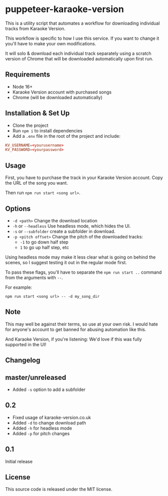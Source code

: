 # puppeteer-karaoke-version

This is a utility script that automates a workflow for downloading individual
tracks from Karaoke Version.

This workflow is specific to how I use this service.
If you want to change it you'll have to make your own modifications.

It will solo & download each individual track separately using a scratch version
of Chrome that will be downloaded automatically upon first run.

## Requirements

- Node 16+
- Karaoke Version account with purchased songs
- Chrome (will be downloaded automatically)

## Installation & Set Up

- Clone the project
- Run `npm i` to install dependencies
- Add a `.env` file in the root of the project and include:

```toml
KV_USERNAME=<yourusername>
KV_PASSWORD=<yourpassword>
```

## Usage

First, you have to purchase the track in your Karaoke Version account. Copy the URL
of the song you want.

Then run `npm run start <song url>`.

## Options

- `-d <path>` Change the download location
- `-h` or `--headless` Use headless mode, which hides the UI.
- `-s` or `--subfolder` create a subfolder in download.
- `-p <pitch offset>` Change the pitch of the downloaded tracks:
  - `-1` to go down half step
  - `1` to go up half step, etc

Using headless mode may make it less clear what is going on behind the scenes,
so I suggest testing it out in the regular mode first.

To pass these flags, you'll have to separate the `npm run start ..` command
from the arguments with `--`.

For example:

```shell
npm run start <song url> -- -d my_song_dir
```

## Note

This may well be against their terms, so use at your own risk.
I would hate for anyone's account to get banned for abusing automation like this.

And Karaoke Version, if you're listening: We'd love if this was fully supported in the UI!

## Changelog

## master/unreleased

- Added `-s` option to add a subfolder

## 0.2

- Fixed usage of karaoke-version.co.uk
- Added `-d` to change download path
- Added `-h` for headless mode
- Added `-p` for pitch changes

## 0.1

Initial release

## License

This source code is released under the MIT license.

